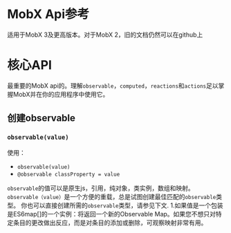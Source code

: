 # MobX Api参考

适用于MobX 3及更高版本。对于MobX 2，旧的文档仍然可以在github上

# 核心API

最重要的MobX api的。理解`observable`，`computed`，`reactions`和`actions`足以掌握MobX并在你的应用程序中使用它。

## 创建observable
### `observable(value)`

使用：
* `observable(value)`
* `@observable classProperty = value`

`observable`的值可以是原生js，引用，纯对象，类实例，数组和映射。 `observable（value）`是一个方便的重载，总是试图创建最佳匹配的`observable`类型。 你也可以直接创建所需的`observable`类型，请参见下文.
1.如果值是一个包装是ES6map[]的一个实例：将返回一个新的Observable Map。如果您不想只对特定条目的更改做出反应，而是对条目的添加或删除，可观察映射非常有用。